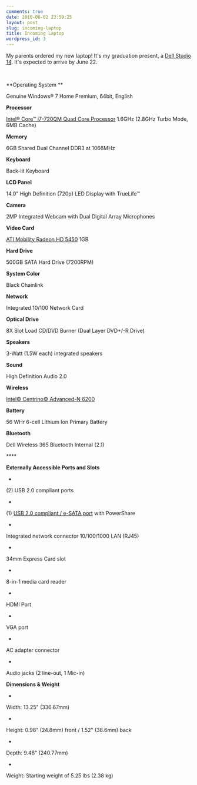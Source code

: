 ```yaml
---
comments: true
date: 2010-06-02 23:59:25
layout: post
slug: incoming-laptop
title: Incoming Laptop
wordpress_id: 3
---
```


My parents ordered my new laptop! It's my graduation present, a [Dell Studio 14](http://www.dell.com/us/en/home/notebooks/laptop-studio-1450/pd.aspx?refid=laptop-studio-1450). It's expected to arrive by June 22.




 













**Operating System **

Genuine Windows® 7 Home Premium, 64bit, English 




**Processor** 

[Intel® Core™ i7-720QM Quad Core Processor](http://ark.intel.com/Product.aspx?id=43122) 1.6GHz (2.8GHz Turbo Mode, 6MB Cache) 




**Memory** 

6GB Shared Dual Channel DDR3 at 1066MHz 




**Keyboard** 

Back-lit Keyboard 




**LCD Panel** 

14.0" High Definition (720p) LED Display with TrueLife™ 




**Camera** 

2MP Integrated Webcam with Dual Digital Array Microphones 




**Video Card** 

[ATI Mobility Radeon HD 5450](http://www.amd.com/US/PRODUCTS/NOTEBOOK/GRAPHICS/ATI-MOBILITY-HD-5400/Pages/hd-5450-specs.aspx) 1GB 




**Hard Drive** 

500GB SATA Hard Drive (7200RPM) 




**System Color** 

Black Chainlink 




**Network** 

Integrated 10/100 Network Card 




**Optical Drive** 

8X Slot Load CD/DVD Burner (Dual Layer DVD+/-R Drive) 




**Speakers** 

3-Watt (1.5W each) integrated speakers 




**Sound** 

High Definition Audio 2.0 




**Wireless** 

[Intel© Centrino© Advanced-N 6200](http://download.intel.com/network/connectivity/products/prodbrf/323016.pdf) 




**Battery** 

56 WHr 6-cell Lithium Ion Primary Battery 




**Bluetooth** 

Dell Wireless 365 Bluetooth Internal (2.1)




**** 




**Externally Accessible Ports and Slots**






  * 


(2) USB 2.0 compliant ports



  * 


(1) [USB 2.0 compliant / e-SATA port](http://en.wikipedia.org/wiki/Serial_ATA#eSATAP) with PowerShare



  * 


Integrated network connector 10/100/1000 LAN (RJ45)



  * 


34mm Express Card slot



  * 


8-in-1 media card reader



  * 


HDMI Port



  * 


VGA port



  * 


AC adapter connector



  * 


Audio jacks (2 line-out, 1 Mic-in)




**Dimensions & Weight**






  * 


Width: 13.25" (336.67mm)



  * 


Height: 0.98" (24.8mm) front / 1.52" (38.6mm) back



  * 


Depth: 9.48" (240.77mm)



  * 


Weight: Starting weight of 5.25 lbs (2.38 kg)
